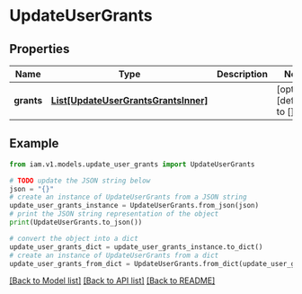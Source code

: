 # UpdateUserGrants


## Properties

Name | Type | Description | Notes
------------ | ------------- | ------------- | -------------
**grants** | [**List[UpdateUserGrantsGrantsInner]**](UpdateUserGrantsGrantsInner.md) |  | [optional] [default to []]

## Example

```python
from iam.v1.models.update_user_grants import UpdateUserGrants

# TODO update the JSON string below
json = "{}"
# create an instance of UpdateUserGrants from a JSON string
update_user_grants_instance = UpdateUserGrants.from_json(json)
# print the JSON string representation of the object
print(UpdateUserGrants.to_json())

# convert the object into a dict
update_user_grants_dict = update_user_grants_instance.to_dict()
# create an instance of UpdateUserGrants from a dict
update_user_grants_from_dict = UpdateUserGrants.from_dict(update_user_grants_dict)
```
[[Back to Model list]](../README.md#documentation-for-models) [[Back to API list]](../README.md#documentation-for-api-endpoints) [[Back to README]](../README.md)


